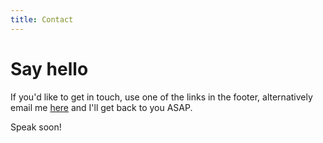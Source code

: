 ```yaml
---
title: Contact
---
```


# Say hello

If you'd like to get in touch, use one of the links in the footer, alternatively email me [here](mailto:alex@coady.me) and I'll get back to you ASAP.

Speak soon!
